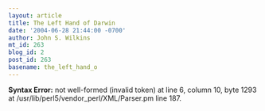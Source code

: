 ```yaml
---
layout: article
title: The Left Hand of Darwin
date: '2004-06-28 21:44:00 -0700'
author: John S. Wilkins
mt_id: 263
blog_id: 2
post_id: 263
basename: the_left_hand_o
---
```

<p><strong>Syntax Error:</strong> 
not well-formed (invalid token) at line 6, column 10, byte 1293 at /usr/lib/perl5/vendor_perl/XML/Parser.pm line 187.
</p>
